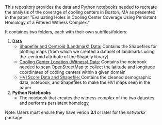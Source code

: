 This repository provides the data and Python notebooks needed to recreate the analysis of the coverage of cooling centers in Boston, MA as presented in the paper "Evaluating Holes in Cooling Center Coverage Using Persistent Homology of a Filtered Witness Complex."

It containes two folders, each with their own subfiles/folders:
  1) **Data**
      - <ins>Shapefile and Centroid (Landmark) Data:</ins> Contains the Shapefiles for plotting maps (from which we created a dataset of landmarks using the .centroid attribute of the Shapely library)
      - <ins>Cooling Center Location (Witness) Data:</ins> Contains the notebook needed to scan OpenStreetMap to collect the latitude and longitude coordinates of cooling centers within a given domain
      - <ins> HVI Score Data and Shapefile: </ins> Contains the cleaned demographic data, notebook, and Shapefiles to make the HVI maps seen in the paper
  3) **Python Notebooks**
      - The notebook that creates the witness complex of the two datastes and performs persistent homology

Note: Users must ensure they have verion **3.1** or later for the *networkx* package
